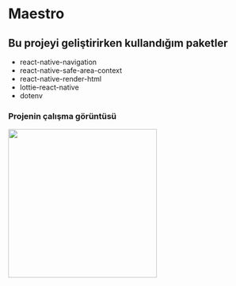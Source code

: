 # Maestro

## Bu projeyi geliştirirken kullandığım paketler

- react-native-navigation
- react-native-safe-area-context
- react-native-render-html
- lottie-react-native
- dotenv

### Projenin çalışma görüntüsü

<img src="./src/assets/maestro.gif" width="300" height="300"/>


